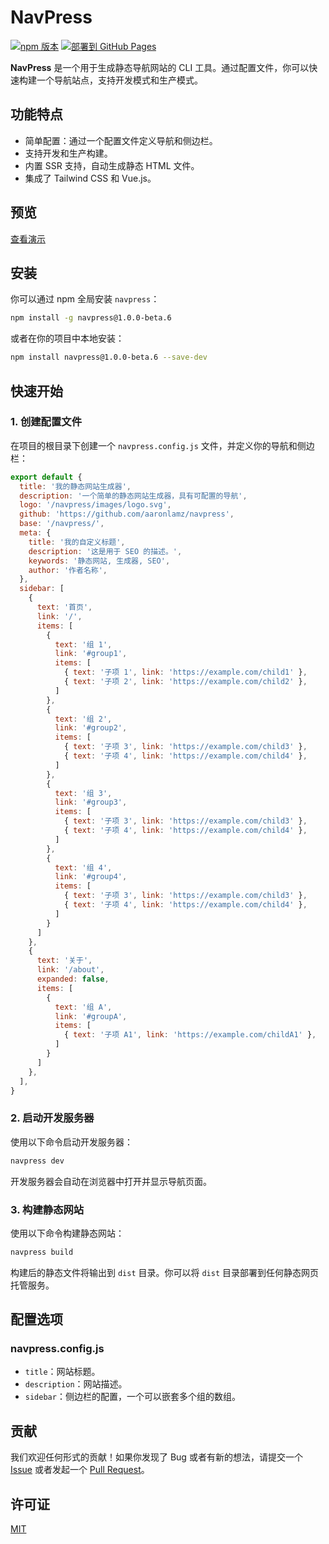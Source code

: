 # NavPress

[![npm 版本](https://img.shields.io/npm/v/navpress.svg)](https://www.npmjs.com/package/navpress)
[![部署到 GitHub Pages](https://github.com/aaronlamz/navpress/actions/workflows/deploy.yml/badge.svg)](https://github.com/aaronlamz/navpress/actions/workflows/deploy.yml)

**NavPress** 是一个用于生成静态导航网站的 CLI 工具。通过配置文件，你可以快速构建一个导航站点，支持开发模式和生产模式。

## 功能特点

- 简单配置：通过一个配置文件定义导航和侧边栏。
- 支持开发和生产构建。
- 内置 SSR 支持，自动生成静态 HTML 文件。
- 集成了 Tailwind CSS 和 Vue.js。

## 预览
[查看演示](https://aaronlamz.github.io/navpress/)

## 安装

你可以通过 npm 全局安装 `navpress`：

```bash
npm install -g navpress@1.0.0-beta.6
```

或者在你的项目中本地安装：

```bash
npm install navpress@1.0.0-beta.6 --save-dev
```

## 快速开始

### 1. 创建配置文件

在项目的根目录下创建一个 `navpress.config.js` 文件，并定义你的导航和侧边栏：

```javascript
export default {
  title: '我的静态网站生成器',
  description: '一个简单的静态网站生成器，具有可配置的导航',
  logo: '/navpress/images/logo.svg',
  github: 'https://github.com/aaronlamz/navpress',
  base: '/navpress/',
  meta: {
    title: '我的自定义标题',
    description: '这是用于 SEO 的描述。',
    keywords: '静态网站, 生成器, SEO',
    author: '作者名称',
  },
  sidebar: [
    { 
      text: '首页', 
      link: '/', 
      items: [
        {
          text: '组 1',
          link: '#group1',
          items: [
            { text: '子项 1', link: 'https://example.com/child1' },
            { text: '子项 2', link: 'https://example.com/child2' },
          ]
        },
        {
          text: '组 2',
          link: '#group2',
          items: [
            { text: '子项 3', link: 'https://example.com/child3' },
            { text: '子项 4', link: 'https://example.com/child4' },
          ]
        },
        {
          text: '组 3',
          link: '#group3',
          items: [
            { text: '子项 3', link: 'https://example.com/child3' },
            { text: '子项 4', link: 'https://example.com/child4' },
          ]
        },
        {
          text: '组 4',
          link: '#group4',
          items: [
            { text: '子项 3', link: 'https://example.com/child3' },
            { text: '子项 4', link: 'https://example.com/child4' },
          ]
        }
      ]
    },
    { 
      text: '关于', 
      link: '/about',
      expanded: false,
      items: [
        {
          text: '组 A',
          link: '#groupA',
          items: [
            { text: '子项 A1', link: 'https://example.com/childA1' },
          ]
        }
      ]
    },
  ],
}
```

### 2. 启动开发服务器

使用以下命令启动开发服务器：

```bash
navpress dev
```

开发服务器会自动在浏览器中打开并显示导航页面。

### 3. 构建静态网站

使用以下命令构建静态网站：

```bash
navpress build
```

构建后的静态文件将输出到 `dist` 目录。你可以将 `dist` 目录部署到任何静态网页托管服务。

## 配置选项

### navpress.config.js

- `title`：网站标题。
- `description`：网站描述。
- `sidebar`：侧边栏的配置，一个可以嵌套多个组的数组。

## 贡献

我们欢迎任何形式的贡献！如果你发现了 Bug 或者有新的想法，请提交一个 [Issue](https://github.com/aaronlamz/navpress/issues) 或者发起一个 [Pull Request](https://github.com/aaronlamz/navpress/pulls)。

## 许可证

[MIT](https://github.com/aaronlamz/navpress/blob/main/LICENSE)